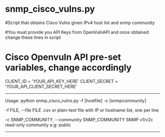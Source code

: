 # snmp_cisco_vulns.py
#Script that obtains Cisco Vulns given IPv4 host list and snmp community

#You must provide you API Keys from OpenVulnAPI and once obtained change these lines in script

# Cisco Openvuln API pre-set variables, change accordingly

CLIENT_ID =  'YOUR_API_KEY_HERE'
CLIENT_SECRET = 'YOUR_API_CLIENT_SECRET_HERE'

----------------------------------------------------------------------------------

Usage: python snmp_cisco_vulns.py -f [hostfile] -c [snmpcommunity]

  -f FILE, --file FILE  .csv or plain-text file with IP or hostname list, one
                        per line
                        
  -c SNMP_COMMUNITY, --community SNMP_COMMUNITY
                        SNMP v1/v2c read-only community e.g: public
__________________________________________________________________________________
